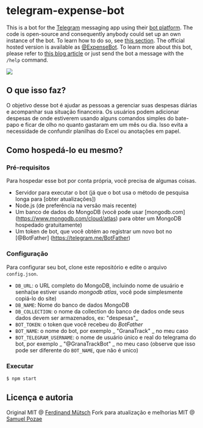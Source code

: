 # telegram-expense-bot
This is a bot for the [Telegram](https://telegram.org/) messaging app using their [bot platform](https://core.telegram.org/bots). The code is open-source and consequently anybody could set up an own instance of the bot. To learn how to do so, see [this section](#how-to-host-it-myself). The official hosted version is available as [@ExpenseBot](https://telegram.me/ExpenseBot). To learn more about this bot, please refer to [this blog article](https://ferdinand-muetsch.de/telegram-expensebot-doodlerbot.html) or just send the bot a message with the `/help` command.

![](https://anchr.io/i/rbtPU.png)

## O que isso faz?
O objetivo desse bot é ajudar as pessoas a gerenciar suas despesas diárias e acompanhar sua situação financeira. Os usuários podem adicionar despesas de onde estiverem usando alguns comandos simples do bate-papo e ficar de olho no quanto gastaram em um mês ou dia. Isso evita a necessidade de confundir planilhas do Excel ou anotações em papel.

## Como hospedá-lo eu mesmo?
### Pré-requisitos
Para hospedar esse bot por conta própria, você precisa de algumas coisas.
* Servidor para executar o bot (já que o bot usa o método de pesquisa longa para [obter atualizações])
* Node.js (de preferência na versão mais recente)
* Um banco de dados do MongoDB (você pode usar [mongodb.com] (https://www.mongodb.com/cloud/atlas) para obter um MongoDB hospedado gratuitamente)
* Um token de bot, que você obtém ao registrar um novo bot no [@BotFather] (https://telegram.me/BotFather)

### Configuração

Para configurar seu bot, clone este repositório e edite o arquivo `config.json`.
* `DB_URL`: o URL completo do MongoDB, incluindo nome de usuário e senha(se estiver usando _mongodb atlas_, você pode simplesmente copiá-lo do site)
* `DB_NAME`: Nome do banco de dados MongoDB
* `DB_COLLECTION`: o nome da collection do banco de dados onde seus dados devem ser armazenados, ex: "despesas"_
* `BOT_TOKEN`: o token que você recebeu do _BotFather_
* `BOT_NAME`: o nome do bot, por exemplo _ "GranaTrack" _ no meu caso
* `BOT_TELEGRAM_USERNAME`: o nome de usuário único e real do telegrama do bot, por exemplo _ "@GranaTrackBot" _ no meu caso (observe que isso pode ser diferente do `BOT_NAME`, que não é unico)

### Executar
```bash
$ npm start
```

## Licença e autoria
Original MIT @ [Ferdinand Mütsch](https://ferdinand-muetsch.de)
Fork para atualização e melhorias MIT @ [Samuel Pozae](https://www.pozae.com)